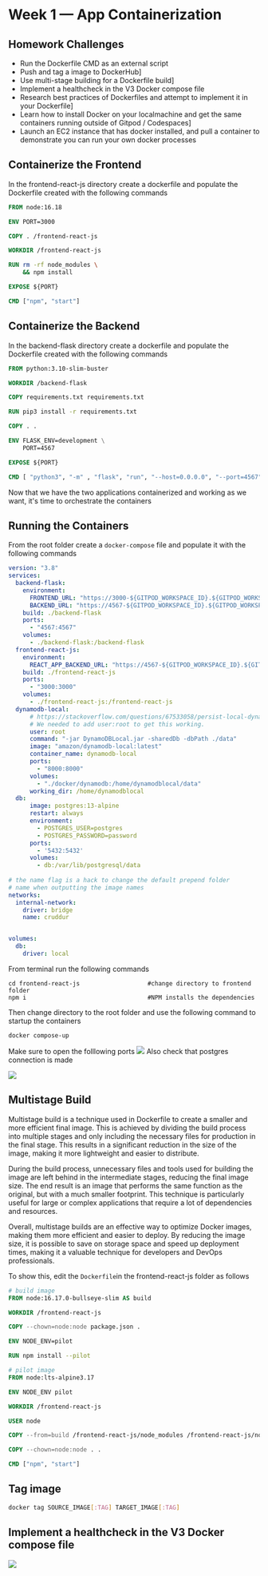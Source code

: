 # Week 1 — App Containerization

## Homework Challenges
- Run the Dockerfile CMD as an external script
- Push and tag a image to DockerHub]
- Use multi-stage building for a Dockerfile build]
- Implement a healthcheck in the V3 Docker compose file
- Research best practices of Dockerfiles and attempt to implement it in your Dockerfile]
- Learn how to install Docker on your localmachine and get the same containers running outside of Gitpod / Codespaces]
- Launch an EC2 instance that has docker installed, and pull a container to demonstrate you can run your own docker processes
## Containerize the Frontend

In the frontend-react-js directory create a dockerfile and populate the Dockerfile created with the following commands
```dockerfile
FROM node:16.18

ENV PORT=3000

COPY . /frontend-react-js

WORKDIR /frontend-react-js

RUN rm -rf node_modules \
    && npm install

EXPOSE ${PORT}

CMD ["npm", "start"]
```

## Containerize the Backend

In the backend-flask directory create a dockerfile and populate the Dockerfile created with the following commands
```dockerfile
FROM python:3.10-slim-buster

WORKDIR /backend-flask

COPY requirements.txt requirements.txt

RUN pip3 install -r requirements.txt

COPY . .

ENV FLASK_ENV=development \
    PORT=4567

EXPOSE ${PORT}

CMD [ "python3", "-m" , "flask", "run", "--host=0.0.0.0", "--port=4567"]
```

Now that we have the two applications containerized and working as we want, it's time to orchestrate the containers

## Running the Containers

From the root folder create a `docker-compose` file and populate it with the following commands

```yaml
version: "3.8"
services:
  backend-flask:
    environment:
      FRONTEND_URL: "https://3000-${GITPOD_WORKSPACE_ID}.${GITPOD_WORKSPACE_CLUSTER_HOST}"
      BACKEND_URL: "https://4567-${GITPOD_WORKSPACE_ID}.${GITPOD_WORKSPACE_CLUSTER_HOST}"
    build: ./backend-flask
    ports:
      - "4567:4567"
    volumes:
      - ./backend-flask:/backend-flask
  frontend-react-js:
    environment:
      REACT_APP_BACKEND_URL: "https://4567-${GITPOD_WORKSPACE_ID}.${GITPOD_WORKSPACE_CLUSTER_HOST}"
    build: ./frontend-react-js
    ports:
      - "3000:3000"
    volumes:
      - ./frontend-react-js:/frontend-react-js
  dynamodb-local:
      # https://stackoverflow.com/questions/67533058/persist-local-dynamodb-data-in-volumes-lack-permission-unable-to-open-databa
      # We needed to add user:root to get this working.
      user: root
      command: "-jar DynamoDBLocal.jar -sharedDb -dbPath ./data"
      image: "amazon/dynamodb-local:latest"
      container_name: dynamodb-local
      ports:
        - "8000:8000"
      volumes:
        - "./docker/dynamodb:/home/dynamodblocal/data"
      working_dir: /home/dynamodblocal
  db:
      image: postgres:13-alpine
      restart: always
      environment:
        - POSTGRES_USER=postgres
        - POSTGRES_PASSWORD=password
      ports:
        - '5432:5432'
      volumes: 
        - db:/var/lib/postgresql/data
        
# the name flag is a hack to change the default prepend folder
# name when outputting the image names
networks: 
  internal-network:
    driver: bridge
    name: cruddur


volumes:
  db:
    driver: local
```
From terminal run the following commands 

```
cd frontend-react-js                   #change directory to frontend folder
npm i                                  #NPM installs the dependencies
```
Then change directory to the root folder and use the following command to startup the containers

```
docker compose-up
```
Make sure to open the folllowing ports 
![](assets/wk1/ports.png)
Also check that postgres connection is made

![](assets/wk1/psg.png)

## Multistage Build

Multistage build is a technique used in Dockerfile to create a smaller and more efficient final image. This is achieved by dividing the build process into multiple stages and only including the necessary files for production in the final stage. This results in a significant reduction in the size of the image, making it more lightweight and easier to distribute.

During the build process, unnecessary files and tools used for building the image are left behind in the intermediate stages, reducing the final image size. The end result is an image that performs the same function as the original, but with a much smaller footprint. This technique is particularly useful for large or complex applications that require a lot of dependencies and resources.

Overall, multistage builds are an effective way to optimize Docker images, making them more efficient and easier to deploy. By reducing the image size, it is possible to save on storage space and speed up deployment times, making it a valuable technique for developers and DevOps professionals.

To show this, edit the ```Dockerfile```in the frontend-react-js folder as follows

```dockerfile
# build image
FROM node:16.17.0-bullseye-slim AS build

WORKDIR /frontend-react-js

COPY --chown=node:node package.json .

ENV NODE_ENV=pilot

RUN npm install --pilot

# pilot image
FROM node:lts-alpine3.17

ENV NODE_ENV pilot

WORKDIR /frontend-react-js

USER node

COPY --from=build /frontend-react-js/node_modules /frontend-react-js/node_modules

COPY --chown=node:node . .

CMD ["npm", "start"]
```


## Tag image
```bash
docker tag SOURCE_IMAGE[:TAG] TARGET_IMAGE[:TAG]
```



## Implement a healthcheck in the V3 Docker compose file


![](assets/wk1/healthcheck.png)